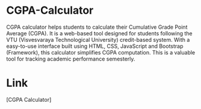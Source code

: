 # CGPA-Calculator
CGPA calculator helps students to calculate their Cumulative Grade Point Average (CGPA). It is a web-based tool designed for students following the VTU (Visvesvaraya Technological University) credit-based system. With a easy-to-use interface built using HTML, CSS, JavaScript and Bootstrap (Framework), this calculator simplifies CGPA computation. This is a valuable tool for tracking academic performance semesterly.

# Link
[CGPA Calculator]
